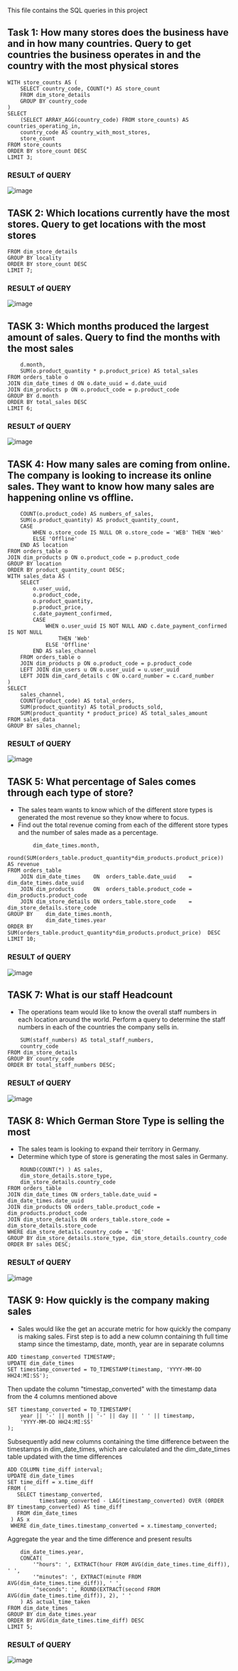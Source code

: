 This file contains the SQL queries in this project 
## Task 1: How many stores does the business have and in how many countries. Query to get countries the business operates in and the country with the most physical stores
``` SELECT * FROM dim_store_details;
WITH store_counts AS (
    SELECT country_code, COUNT(*) AS store_count
    FROM dim_store_details
    GROUP BY country_code
)
SELECT 
    (SELECT ARRAY_AGG(country_code) FROM store_counts) AS countries_operating_in,
    country_code AS country_with_most_stores,
    store_count
FROM store_counts
ORDER BY store_count DESC
LIMIT 3;
```

### RESULT of QUERY
![image](https://github.com/user-attachments/assets/c87e0170-8f0c-4087-a125-54a29e63f106)

## TASK 2: Which locations currently have the most stores. Query to get locations with the most stores
``` SELECT locality, COUNT(*) AS store_count
FROM dim_store_details
GROUP BY locality
ORDER BY store_count DESC
LIMIT 7;
```

### RESULT of QUERY
![image](https://github.com/user-attachments/assets/9c3b869c-61b7-4c0a-a466-4448518c25ba)

## TASK 3: Which months produced the largest amount of sales. Query to find the months with the most sales

``` SELECT 
    d.month, 
    SUM(o.product_quantity * p.product_price) AS total_sales
FROM orders_table o
JOIN dim_date_times d ON o.date_uuid = d.date_uuid
JOIN dim_products p ON o.product_code = p.product_code
GROUP BY d.month
ORDER BY total_sales DESC
LIMIT 6;
```

### RESULT of QUERY
![image](https://github.com/user-attachments/assets/ec1e4a65-3696-4539-b0f9-9762ed6cedf2)

## TASK 4: How many sales are coming from online. The company is looking to increase its online sales. They want to know how many sales are happening online vs offline.
``` SELECT 
    COUNT(o.product_code) AS numbers_of_sales,
    SUM(o.product_quantity) AS product_quantity_count,
    CASE 
        WHEN o.store_code IS NULL OR o.store_code = 'WEB' THEN 'Web' 
        ELSE 'Offline' 
    END AS location
FROM orders_table o
JOIN dim_products p ON o.product_code = p.product_code
GROUP BY location
ORDER BY product_quantity_count DESC;
WITH sales_data AS (
    SELECT 
        o.user_uuid,
        o.product_code,
        o.product_quantity,
        p.product_price,
        c.date_payment_confirmed,
        CASE 
            WHEN o.user_uuid IS NOT NULL AND c.date_payment_confirmed IS NOT NULL 
                THEN 'Web'
            ELSE 'Offline'
        END AS sales_channel
    FROM orders_table o
    JOIN dim_products p ON o.product_code = p.product_code
    LEFT JOIN dim_users u ON o.user_uuid = u.user_uuid
    LEFT JOIN dim_card_details c ON o.card_number = c.card_number
)
SELECT 
    sales_channel,
    COUNT(product_code) AS total_orders,
    SUM(product_quantity) AS total_products_sold,
    SUM(product_quantity * product_price) AS total_sales_amount
FROM sales_data
GROUP BY sales_channel;
```

### RESULT of QUERY
![image](https://github.com/user-attachments/assets/e4c37bd3-6ee2-42f9-82c6-f19225c5458b)

## TASK 5: What percentage of Sales comes through each type of store?
  - The sales team wants to know which of the different store types is generated the most revenue so they know where to focus.
  - Find out the total revenue coming from each of the different store types and the number of sales made as a percentage.

``` SELECT  dim_date_times.year,
		dim_date_times.month, 
		round(SUM(orders_table.product_quantity*dim_products.product_price)) AS revenue
FROM orders_table
	JOIN dim_date_times    ON  orders_table.date_uuid    = dim_date_times.date_uuid
	JOIN dim_products      ON  orders_table.product_code = dim_products.product_code
	JOIN dim_store_details ON orders_table.store_code    = dim_store_details.store_code
GROUP BY 	dim_date_times.month,
			dim_date_times.year
ORDER BY    SUM(orders_table.product_quantity*dim_products.product_price)  DESC
LIMIT 10;
```

### RESULT of QUERY
![image](https://github.com/user-attachments/assets/219d0512-7537-44dd-935f-d62ba4f40596)

## TASK 7: What is our staff Headcount
  - The operations team would like to know the overall staff numbers in each location around the world. Perform a query to determine the staff numbers in each of the countries the company sells in.

``` SELECT  
    SUM(staff_numbers) AS total_staff_numbers,  
    country_code  
FROM dim_store_details  
GROUP BY country_code  
ORDER BY total_staff_numbers DESC;
```

### RESULT of QUERY
![image](https://github.com/user-attachments/assets/cf375e49-bfa4-47cf-87d1-e960dd9ac4d8)

## TASK 8: Which German Store Type is selling the most 
  - The sales team is looking to expand their territory in Germany.
  - Determine which type of store is generating the most sales in Germany.

``` SELECT 
    ROUND(COUNT(*) ) AS sales,
    dim_store_details.store_type,
    dim_store_details.country_code
FROM orders_table
JOIN dim_date_times ON orders_table.date_uuid = dim_date_times.date_uuid
JOIN dim_products ON orders_table.product_code = dim_products.product_code
JOIN dim_store_details ON orders_table.store_code = dim_store_details.store_code
WHERE dim_store_details.country_code = 'DE'
GROUP BY dim_store_details.store_type, dim_store_details.country_code
ORDER BY sales DESC;
```

### RESULT of QUERY
![image](https://github.com/user-attachments/assets/3bcc8711-4c8a-4e0b-b67c-74891e77ebcc)

## TASK 9: How quickly is the company making sales
  - Sales would like the get an accurate metric for how quickly the company is making sales.
First step is to add a new column containing th full time stamp since the timestamp, date, month, year are in separate columns

``` ALTER TABLE dim_date_times
ADD timestamp_converted TIMESTAMP;
UPDATE dim_date_times
SET timestamp_converted = TO_TIMESTAMP(timestamp, 'YYYY-MM-DD HH24:MI:SS');
```

Then update the column "timestap_converted" with the timestamp data from the 4 columns mentioned above 

``` UPDATE dim_date_times
SET timestamp_converted = TO_TIMESTAMP(
    year || '-' || month || '-' || day || ' ' || timestamp,
    'YYYY-MM-DD HH24:MI:SS'
);
```

Subsequently add new columns containing the time difference between the timestamps in dim_date_times,
which are calculated and the dim_date_times table updated with the time differences

``` ALTER TABLE dim_date_times
ADD COLUMN time_diff interval;
UPDATE dim_date_times
SET time_diff = x.time_diff
FROM (
   SELECT timestamp_converted, 
          timestamp_converted - LAG(timestamp_converted) OVER (ORDER BY timestamp_converted) AS time_diff
   FROM dim_date_times
 ) AS x
 WHERE dim_date_times.timestamp_converted = x.timestamp_converted;
```

Aggregate the year and the time difference and present results
```SELECT 
    dim_date_times.year,
    CONCAT(
        '"hours": ', EXTRACT(hour FROM AVG(dim_date_times.time_diff)), ' ',
        '"minutes": ', EXTRACT(minute FROM AVG(dim_date_times.time_diff)), ' ',
        '"seconds": ', ROUND(EXTRACT(second FROM AVG(dim_date_times.time_diff)), 2), ' '
    ) AS actual_time_taken
FROM dim_date_times
GROUP BY dim_date_times.year
ORDER BY AVG(dim_date_times.time_diff) DESC
LIMIT 5;
```

### RESULT of QUERY
![image](https://github.com/user-attachments/assets/20b4add0-9e17-4ee6-ba0f-1638765258be)

